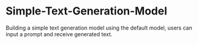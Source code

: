 # Simple-Text-Generation-Model
Building a simple text generation model using the default model, users can input a prompt and receive generated text.
